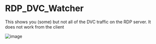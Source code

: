 # RDP_DVC_Watcher

This shows you (some) but not all of the DVC traffic on the RDP server. It does not work from the client

![image](https://github.com/user-attachments/assets/bc97100b-6429-4345-b09c-f18b6e0cf5ca)
